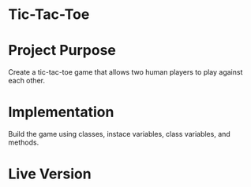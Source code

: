 # Tic-Tac-Toe

<h1>Project Purpose</h1>
<p>Create a tic-tac-toe game that allows two human players to play against each other.</p>

<h1>Implementation</h1>
<p>Build the game using classes, instace variables, class variables, and methods.</p>

<h1>Live Version</h1>
